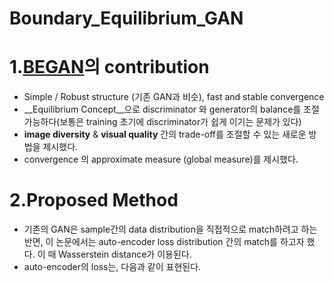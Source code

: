 # Boundary_Equilibrium_GAN
1.[BEGAN](https://arxiv.org/pdf/1703.10717.pdf)의 contribution
======================
* Simple / Robust structure (기존 GAN과 비슷), fast and stable convergence  
* __Equilibrium Concept__으로 discriminator 와 generator의 balance를 조절 가능하다(보통은 training 초기에 discriminator가 쉽게 이기는 문제가 있다)  
* __image diversity__ & __visual quality__ 간의 trade-off를 조절할 수 있는 새로운 방법을 제시했다.  
* convergence 의 approximate measure (global measure)를 제시했다.

2.Proposed Method
====================

* 기존의 GAN은 sample간의 data distribution을 직접적으로 match하려고 하는 반면, 이 논문에서는 auto-encoder loss distribution 간의 match를 하고자 했다. 이 때 Wasserstein distance가 이용된다.  
* auto-encoder의 loss는, 다음과 같이 표현된다.
>
